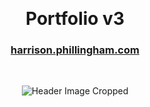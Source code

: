 &nbsp;

<div align="center">

# Portfolio v3

### <a href="https://harrison.phillingham.com">harrison.phillingham.com</a>

&nbsp;

<img src="static/header-image-cropped.png" alt="Header Image Cropped">

</div>
